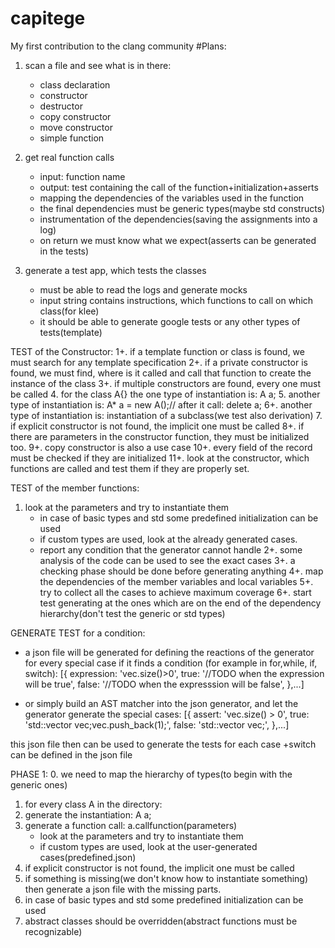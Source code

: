 # capitege
My first contribution to the clang community
#Plans:

1. scan a file and see what is in there:
	- class declaration
	- constructor
	- destructor
	- copy constructor
	- move constructor
	- simple function

2. get real function calls
	- input: function name
	- output: test containing the call of the function+initialization+asserts
	- mapping the dependencies of the variables used in the function
	- the final dependencies must be generic types(maybe std constructs)
	- instrumentation of the dependencies(saving the assignments into a log)
	- on return we must know what we expect(asserts can be generated in the tests)

3. generate a test app, which tests the classes
	- must be able to read the logs and generate mocks
	- input string contains instructions, which functions to call on which class(for klee)
	- it should be able to generate google tests or any other types of tests(template)

TEST of the Constructor:
1+. if a template function or class is found, we must search for any template specification
2+. if a private constructor is found, we must find, where is it called and call that function to create the instance of the class
3+. if multiple constructors are found, every one must be called
4. for the class A{} the one type of instantiation is: A a;
5. another type of instantiation is: A* a = new A();// after it call: delete a;
6+. another type of instantiation is: instantiation of a subclass(we test also derivation)
7. if explicit constructor is not found, the implicit one must be called
8+. if there are parameters in the constructor function, they must be initialized too.
9+. copy constructor is also a use case
10+. every field of the record must be checked if they are initialized
11+. look at the constructor, which functions are called and test them if they are properly set.

TEST of the member functions:
1. look at the parameters and try to instantiate them
	- in case of basic types and std some predefined initialization can be used
	- if custom types are used, look at the already generated cases.
	- report any condition that the generator cannot handle
2+. some analysis of the code can be used to see the exact cases
3+. a checking phase should be done before generating anything
4+. map the dependencies of the member variables and local variables
5+. try to collect all the cases to achieve maximum coverage
6+. start test generating at the ones which are on the end of the dependency hierarchy(don't test the generic or std types)

GENERATE TEST for a condition:
- a json file will be generated for defining the reactions of the generator for every special case if it finds a condition (for example in for,while, if, switch):
[{
expression: 'vec.size()>0',
true: '//TODO when the expression will be true',
false: '//TODO when the expresssion will be false',
},...]

- or simply build an AST matcher into the json generator, and let the generator generate the special cases:
[{ 
	assert: 'vec.size() > 0',
	true: 'std::vector<int> vec;vec.push_back(1);',
	false: 'std::vector<int> vec;',
},...]

this json file then can be used to generate the tests for each case
+switch can be defined in the json file

PHASE 1:
0. we need to map the hierarchy of types(to begin with the generic ones)
1. for every class A in the directory:
2. generate the instantiation: A a;
3. generate a function call: a.callfunction(parameters)
	- look at the parameters and try to instantiate them
	- if custom types are used, look at the user-generated cases(predefined.json)
4. if explicit constructor is not found, the implicit one must be called
5. if something is missing(we don't know how to instantiate something) then generate a json file with the missing parts.
6. in case of basic types and std some predefined initialization can be used
7. abstract classes should be overridden(abstract functions must be recognizable)